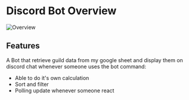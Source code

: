 # Discord Bot Overview
![Overview](https://github.com/teojiahao/BDM-Discord-Bot/images/BDM-Discord-Bot-Overview.png)

## Features
A Bot that retrieve guild data from my google sheet and display them on discord chat whenever someone uses the bot command:

* Able to do it's own calculation
* Sort and filter
* Polling update whenever someone react